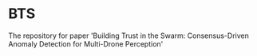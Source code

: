 # BTS
The repository for paper 'Building Trust in the Swarm: Consensus-Driven Anomaly Detection for Multi-Drone Perception'
